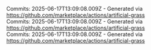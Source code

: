 Commits: 2025-06-17T13:09:08.009Z - Generated via https://github.com/marketplace/actions/artificial-grass
<br>
Commits: 2025-06-17T13:09:08.009Z - Generated via https://github.com/marketplace/actions/artificial-grass
<br>
Commits: 2025-06-17T13:09:08.009Z - Generated via https://github.com/marketplace/actions/artificial-grass
<br>

